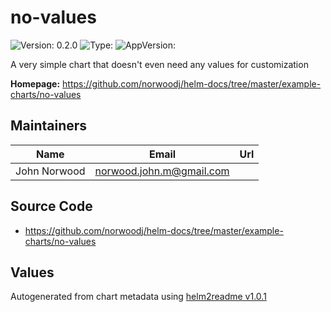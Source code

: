 
# no-values



![Version: 0.2.0](https://img.shields.io/badge/Version-0.2.0-informational?style=flat-square) ![Type: ](https://img.shields.io/badge/Type--informational?style=flat-square) ![AppVersion: ](https://img.shields.io/badge/AppVersion--informational?style=flat-square)



A very simple chart that doesn't even need any values for customization



**Homepage:** <https://github.com/norwoodj/helm-docs/tree/master/example-charts/no-values>



## Maintainers

| Name | Email | Url |
| ---- | ------ | --- |
| John Norwood | <norwood.john.m@gmail.com> |  |




## Source Code

* <https://github.com/norwoodj/helm-docs/tree/master/example-charts/no-values>




## Values





Autogenerated from chart metadata using [helm2readme v1.0.1](https://github.com/tactful-ai/helm2readme)
    